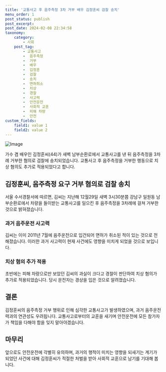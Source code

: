 ```yaml
---
title: '교통사고 후 음주측정 3차 거부 배우 김정훈씨 검찰 송치'
menu_order: 1
post_status: publish
post_excerpt: 
post_date: 2024-02-08 22:34:58
taxonomy:
    category:
        - 사회
    post_tag:
        - 교통사고
        -  음주측정
        -  거부
        -  배우
        -  김정훈
        -  검찰
        -  송치
        -  면허취소
        -  치상
        -  경찰
        -  사고력
        -  안전운전
        -  사회적 교훈
        -  피해 차량
        -  안전
custom_fields:
    field1: value 1
    field2: value 2
---
```


![Image](https://imgnews.pstatic.net/image/421/2024/02/08/0007344396_001_20240208195601472.jpg?type=w647)

가수 겸 배우인 김정훈씨(44)가 새벽 남부순환로에서 교통사고를 낸 뒤 음주측정을 3차례 거부한 혐의로 검찰에 송치되었습니다. 교통사고 후 음주측정을 거부한 행동으로 치상 혐의도 추가로 적용되었다고 합니다.
## 김정훈씨, 음주측정 요구 거부 혐의로 검찰 송치
서울 수서경찰서에 따르면, 김씨는 지난해 12월29일 새벽 3시30분쯤 강남구 일원동 남부순환로에서 차량을 들이받는 교통사고를 일으킨 후 음주측정을 3차례에 걸쳐 거부한 것으로 밝혀졌습니다.
### 과거 음주운전 사고력
김씨는 이미 2011년 7월에 음주운전으로 입건되어 면허가 취소된 적이 있는 것으로 전해졌습니다. 이러한 과거 사고력이 현재 사건에도 영향을 미치게 되었을 것으로 보입니다.
### 치상 혐의 추가 적용
초반에는 피해 차량으로만 보았던 김씨의 과실이 크다고 경찰이 판단하여 치상 혐의가 추가로 적용되었습니다. 당시 운전자는 경상을 입은 것으로 알려졌습니다.
## 결론
김정훈씨의 음주측정 거부 행위로 인해 심각한 교통사고가 발생하였으며, 과거 음주운전력과의 연관성도 우려됩니다. 교통사고로부터의 교훈을 새기며 안전운전에 모든 참가자가 책임을 다해야 함을 잊지 말아야겠습니다.
## 마무리
앞으로도 안전운전에 각별히 유의하며, 과거의 행적이 미치는 영향을 되새기는 계기가 되었던 사건에 대해 김정훈씨가 적절한 처벌을 받아 사회적 교훈으로 남기를 기대해 봅니다.
